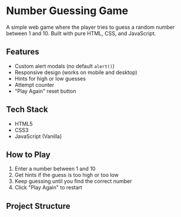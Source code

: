 # Number Guessing Game

A simple web game where the player tries to guess a random number between 1 and 10. Built with pure HTML, CSS, and JavaScript.

## Features

- Custom alert modals (no default `alert()`)
- Responsive design (works on mobile and desktop)
- Hints for high or low guesses
- Attempt counter
- "Play Again" reset button

## Tech Stack

- HTML5
- CSS3
- JavaScript (Vanilla)

## How to Play

1. Enter a number between 1 and 10
2. Get hints if the guess is too high or too low
3. Keep guessing until you find the correct number
4. Click "Play Again" to restart

## Project Structure


